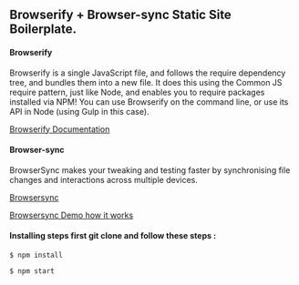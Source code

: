 ## Browserify + Browser-sync Static Site Boilerplate.


#### Browserify

Browserify is a single JavaScript file, and follows the require dependency tree, and bundles them into a new file. It does this using the Common JS require pattern, just like Node, and enables you to require packages installed via NPM! You can use Browserify on the command line, or use its API in Node (using Gulp in this case).

[Browserify Documentation](http://browserify.org/)

#### Browser-sync

BrowserSync makes your tweaking and testing faster by synchronising file changes and interactions across multiple devices.

[Browsersync](https://www.browsersync.io/)

[Browsersync Demo how it works](http://damonbauer.me/browsersync/)

#### Installing steps first git clone and follow these steps : ####

<pre><code>$ npm install</code></pre>

<pre><code>$ npm start</code></pre>